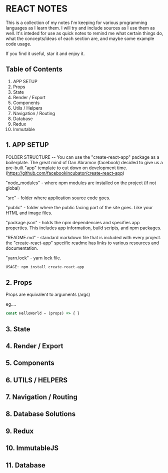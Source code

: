 # REACT NOTES

This is a collection of my notes I'm keeping for various programming languages as I learn them. I will try and include sources as I use them as well. It's inteded for use as quick notes to remind me what certain things do, what the concepts/ideas of each section are, and maybe some example code usage.

If you find it useful, star it and enjoy it.


## Table of Contents
1. APP SETUP
2. Props
3. State
4. Render / Export
5. Components
6. Utils / Helpers
7. Navigation / Routing
8. Database
9. Redux
10. Immutable 


## 1. APP SETUP

FOLDER STRUCTURE -- You can use the "create-react-app" package as a boilerplate. The great mind of Dan Abramov (facebook) decided to give us a pre-built "app" template to cut down on development time. (https://github.com/facebookincubator/create-react-app)

"node_modules" - where npm modules are installed on the project (if not global)

"src" - folder where application source code goes. 

"public" - folder where the public facing part of the site goes. Like your HTML and image files.

"package.json" - holds the npm dependencies and specifies app properties. This includes app information, build scripts, and npm packages.

"README.md" - standard markdown file that is included with every project. the "create-react-app" specific readme has links to various resources and documentation.

"yarn.lock" - yarn lock file.



```Javascript
USAGE: npm install create-react-app
```

## 2. Props

Props are equivalent to arguments (args)

eg....

```Javascript
const HelloWorld = (props) => { }
```

## 3. State


## 4. Render / Export


## 5. Components


## 6. UTILS / HELPERS


## 7. Navigation / Routing


## 8. Database Solutions


## 9. Redux


## 10. ImmutableJS


## 11. Database